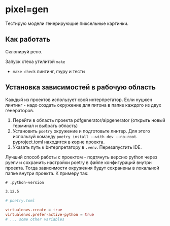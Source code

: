 # pixel=gen

Тестирую модели генерирующие пиксельные картинки.

## Как работать

Склонируй репо.

Запуск стека утилитой `make`

- `make check` линтинг, mypy и тесты

## Установка зависимостей в рабочую область

Каждый из проектов использует свой интерпретатор. Если нуцжен линтинг - надо создать окружение для питона в папке каждого из двух генераторов.

1. Перейти в область проекта pdfgenerator/aipgenerator (открыть новый терминал и выбрать область)
2. Установить `poetry` окружение и подготовьте линтер. Для этого используй команду `poetry install --with dev --no-root`. pyproject.toml находится в корне проекта.
3. Указать путь к bнтерпретатору в `.venv`. Перезапустить IDE.

Лучший способ работы с проектом - подтянуть версию python через pyenv и сохранить настройки poetry в файле конфигураций внутри проекта. Тогда зависимости окружения будут сохранены в локальной папке внутри проекта. К примеру так:

```txt
# .python-version

3.12.5
```

```toml
# poetry.toml

virtualenvs.create = true
virtualenvs.prefer-active-python = true
# ... some other variables
```

